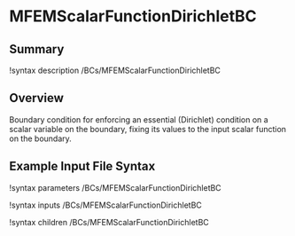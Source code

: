 # MFEMScalarFunctionDirichletBC

## Summary

!syntax description /BCs/MFEMScalarFunctionDirichletBC

## Overview

Boundary condition for enforcing an essential (Dirichlet) condition on
a scalar variable on the boundary, fixing its values to the input
scalar function on the boundary.

## Example Input File Syntax

!syntax parameters /BCs/MFEMScalarFunctionDirichletBC

!syntax inputs /BCs/MFEMScalarFunctionDirichletBC

!syntax children /BCs/MFEMScalarFunctionDirichletBC
